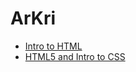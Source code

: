 # ArKri

<ul>
<li><a href="intro_to_html/index.html" target=" _blank">Intro to HTML</a></li>
<li><a href="html5_intro_to_css/index.html" target=" _blank">HTML5 and Intro to CSS</a></li>
</ul>